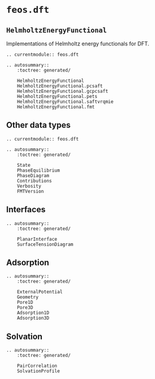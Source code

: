 
# `feos.dft`

## `HelmholtzEnergyFunctional`

Implementations of Helmholtz energy functionals for DFT.

```{eval-rst}
.. currentmodule:: feos.dft

.. autosummary::
    :toctree: generated/

    HelmholtzEnergyFunctional
    HelmholtzEnergyFunctional.pcsaft
    HelmholtzEnergyFunctional.gcpcsaft
    HelmholtzEnergyFunctional.pets
    HelmholtzEnergyFunctional.saftvrqmie
    HelmholtzEnergyFunctional.fmt
```

## Other data types

```{eval-rst}
.. currentmodule:: feos.dft

.. autosummary::
    :toctree: generated/

    State
    PhaseEquilibrium
    PhaseDiagram
    Contributions
    Verbosity
    FMTVersion
```

## Interfaces

```{eval-rst}
.. autosummary::
    :toctree: generated/

    PlanarInterface
    SurfaceTensionDiagram
```

## Adsorption

```{eval-rst}
.. autosummary::
    :toctree: generated/

    ExternalPotential
    Geometry
    Pore1D
    Pore3D
    Adsorption1D
    Adsorption3D
```

## Solvation

```{eval-rst}
.. autosummary::
    :toctree: generated/

    PairCorrelation
    SolvationProfile
```